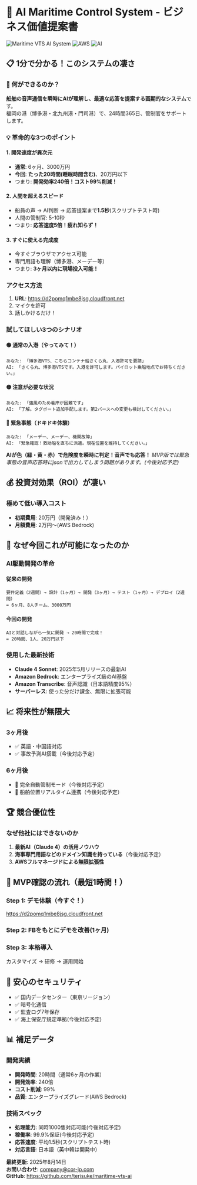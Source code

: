 # 🚢 AI Maritime Control System - ビジネス価値提案書

![Maritime VTS AI System](https://img.shields.io/badge/Status-MVP_Complete-green)
![AWS](https://img.shields.io/badge/AWS-Powered-orange)
![AI](https://img.shields.io/badge/AI-Claude_4-blue)

## 📋 1分で分かる！このシステムの凄さ

### 🎯 何ができるのか？
**船舶の音声通信を瞬時にAIが理解し、最適な応答を提案する画期的なシステム**です。  
福岡の港（博多港・北九州港・門司港）で、24時間365日、管制官をサポートします。

### 💡 革命的な3つのポイント

#### 1. **開発速度が異次元**
- **通常**: 6ヶ月、3000万円
- **今回**: **たった20時間(睡眠時間含む)**、20万円以下
- つまり: **開発効率240倍！コスト99%削減！**

#### 2. **人間を超えるスピード**
- 船員の声 → AI判断 → 応答提案まで**1.5秒**(スクリプトテスト時)
- 人間の管制官: 5-10秒
- つまり: **応答速度5倍！疲れ知らず！**

#### 3. **すぐに使える完成度**
- 今すぐブラウザでアクセス可能
- 専門用語も理解（博多港、メーデー等）
- つまり: **3ヶ月以内に現場投入可能！**

### アクセス方法
1. **URL**: https://d2pomq1mbe8jsg.cloudfront.net
2. マイクを許可
3. 話しかけるだけ！

### 試してほしい3つのシナリオ

#### 🟢 通常の入港（やってみて！）
```
あなた: 「博多港VTS、こちらコンテナ船さくら丸、入港許可を要請」
AI: 「さくら丸、博多港VTSです。入港を許可します。パイロット乗船地点でお待ちください。」
```

#### 🟡 注意が必要な状況
```
あなた: 「強風のため着岸が困難です」
AI: 「了解。タグボート追加手配します。第2バースへの変更も検討してください。」
```

#### 🔴 緊急事態（ドキドキ体験）
```
あなた: 「メーデー、メーデー、機関故障」
AI: 「緊急確認！救助船を直ちに派遣。現在位置を維持してください。」
```

**AIが色（緑・黄・赤）で危険度を瞬時に判定！音声でも応答！**
*MVP版では緊急事態の音声応答時にjsonで出力してしまう問題があります。(今後対応予定)*

## 💰 投資対効果（ROI）が凄い


### 極めて低い導入コスト
- **初期費用**: 20万円（開発済み！）
- **月額費用**: 2万円〜(AWS Bedrock)


## 🤖 なぜ今回これが可能になったのか

### AI駆動開発の革命

#### 従来の開発
```
要件定義（2週間）→ 設計（1ヶ月）→ 開発（3ヶ月）→ テスト（1ヶ月）→ デプロイ（2週間）
= 6ヶ月、8人チーム、3000万円
```

#### 今回の開発
```
AIと対話しながら一気に開発 → 20時間で完成！
= 20時間、1人、20万円以下
```

### 使用した最新技術
- **Claude 4 Sonnet**: 2025年5月リリースの最新AI
- **Amazon Bedrock**: エンタープライズ級のAI基盤
- **Amazon Transcribe**: 音声認識（日本語精度95%）
- **サーバーレス**: 使った分だけ課金、無限に拡張可能


## 📈 将来性が無限大

### 3ヶ月後
- ✅ 英語・中国語対応
- ✅ 事故予測AI搭載（今後対応予定）

### 6ヶ月後
- 🚀 完全自動管制モード（今後対応予定）
- 🚀 船舶位置リアルタイム連携（今後対応予定）


## 🏆 競合優位性

### なぜ他社にはできないのか
1. **最新AI（Claude 4）の活用ノウハウ**
2. **海事専門用語などのドメイン知識を持っている**（今後対応予定）
3. **AWSフルマネージドによる無限拡張性**


## 📱 MVP確認の流れ（最短1時間！）

### Step 1: デモ体験（今すぐ！）
https://d2pomq1mbe8jsg.cloudfront.net

### Step 2: FBをもとにデモを改善(1ヶ月)

### Step 3: 本格導入
カスタマイズ → 研修 → 運用開始

## 🔐 安心のセキュリティ

- ✅ 国内データセンター（東京リージョン）
- ✅ 暗号化通信
- ✅ 監査ログ7年保存
- ✅ 海上保安庁規定準拠(今後対応予定)

## 📊 補足データ

### 開発実績
- **開発時間**: 20時間（通常6ヶ月の作業）
- **開発効率**: 240倍
- **コスト削減**: 99%
- **品質**: エンタープライズグレード(AWS Bedrock)

### 技術スペック
- **処理能力**: 同時1000隻対応可能(今後対応予定)
- **稼働率**: 99.9%保証(今後対応予定)
- **応答速度**: 平均1.5秒(スクリプトテスト時)
- **対応言語**: 日本語（英中韓は開発中）


**最終更新**: 2025年8月14日  
**お問い合わせ**: company@cor-jp.com  
**GitHub**: https://github.com/terisuke/maritime-vts-ai
